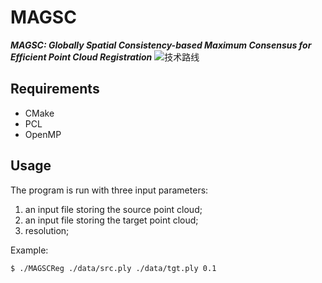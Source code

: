 # MAGSC
***MAGSC: Globally Spatial Consistency-based Maximum Consensus for Efficient Point Cloud Registration***
![技术路线](https://github.com/user-attachments/assets/6c499721-2334-4fb2-a0fb-9ca835260c7f)

## Requirements
- CMake
- PCL
- OpenMP

## Usage
The program is run with three input parameters:
1. an input file storing the source point cloud;
2. an input file storing the target point cloud;
3. resolution;

Example:
```
$ ./MAGSCReg ./data/src.ply ./data/tgt.ply 0.1
```
